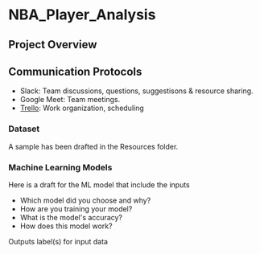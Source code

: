 # NBA_Player_Analysis

## Project Overview

## Communication Protocols
- Slack: Team discussions, questions, suggestisons & resource sharing.
- Google Meet: Team meetings.
- [Trello](https://trello.com/b/bpUG9Aoh/final-project-nba): Work organization, scheduling

### Dataset

A sample has been drafted in the Resources folder.

### Machine Learning Models

Here is a draft for the ML model that include the inputs

- Which model did you choose and why?
- How are you training your model?
- What is the model's accuracy?
- How does this model work?

Outputs label(s) for input data

